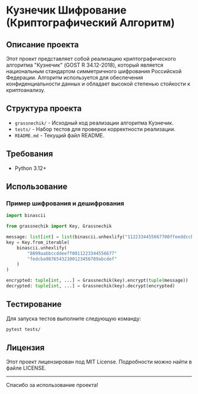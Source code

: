 # Кузнечик Шифрование (Криптографический Алгоритм)

## Описание проекта

Этот проект представляет собой реализацию криптографического алгоритма "Кузнечик" (GOST
R 34.12-2018),
который является национальным стандартом симметричного шифрования Российской Федерации.
Алгоритм используется для обеспечения конфиденциальности данных и обладает высокой
степенью стойкости к криптоанализу.

## Структура проекта

- `grassnechik/` - Исходный код реализации алгоритма Кузнечик.
- `tests/` - Набор тестов для проверки корректности реализации.
- `README.md` - Текущий файл README.

## Требования

- Python 3.12+

## Использование

### Пример шифрования и дешифрования

```python
import binascii

from grassnechik import Key, Grassnechik

message: list[int] = list(binascii.unhexlify("1122334455667700ffeeddccbbaa9988"))
key = Key.from_iterable(
    binascii.unhexlify(
        "8899aabbccddeeff0011223344556677"
        "fedcba98765432100123456789abcdef"
    )
)

encrypted: tuple[int, ...] = Grassnechik(key).encrypt(tuple(message))
decrypted: tuple[int, ...] = Grassnechik(key).decrypt(encrypted)
```

## Тестирование

Для запуска тестов выполните следующую команду:

```sh
pytest tests/
```

## Лицензия

Этот проект лицензирован под MIT License. Подробности можно найти в файле LICENSE.

---

Спасибо за использование проекта!
